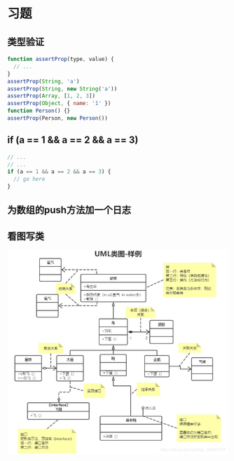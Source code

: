 
# 习题

## 类型验证

```js
function assertProp(type, value) {
  // ...
}
assertProp(String, 'a')
assertProp(String, new String('a'))
assertProp(Array, [1, 2, 3])
assertProp(Object, { name: '1' })
function Person() {}
assertProp(Person, new Person())
```

## if (a == 1 && a == 2 && a == 3)

```js
// ...
// ...
if (a == 1 && a == 2 && a == 3) {
  // go here
}
```

## 为数组的push方法加一个日志

## 看图写类

![img](./images//question.webp)
